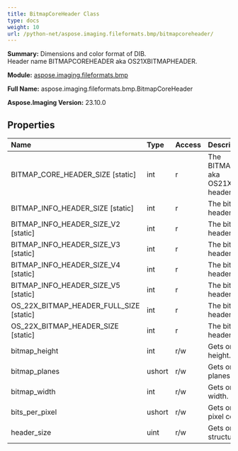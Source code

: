 ```yaml
---
title: BitmapCoreHeader Class
type: docs
weight: 10
url: /python-net/aspose.imaging.fileformats.bmp/bitmapcoreheader/
---
```


**Summary:** Dimensions and color format of DIB.<br/>            Header name BITMAPCOREHEADER aka OS21XBITMAPHEADER.

**Module:** [aspose.imaging.fileformats.bmp](/imaging/python-net/aspose.imaging.fileformats.bmp/)

**Full Name:** aspose.imaging.fileformats.bmp.BitmapCoreHeader

**Aspose.Imaging Version:** 23.10.0

## **Properties**
| **Name** | **Type** | **Access** | **Description** |
| :- | :- | :- | :- |
| BITMAP_CORE_HEADER_SIZE [static] | int | r | The BITMAPCOREHEADER aka OS21XBITMAPHEADER header size |
| BITMAP_INFO_HEADER_SIZE [static] | int | r | The bitmap information header size v3 |
| BITMAP_INFO_HEADER_SIZE_V2 [static] | int | r | The bitmap information header size v2 |
| BITMAP_INFO_HEADER_SIZE_V3 [static] | int | r | The bitmap information header size v3 |
| BITMAP_INFO_HEADER_SIZE_V4 [static] | int | r | The bitmap information header size v4 |
| BITMAP_INFO_HEADER_SIZE_V5 [static] | int | r | The bitmap information header size v5 |
| OS_22X_BITMAP_HEADER_FULL_SIZE [static] | int | r | The bitmap core header2 size |
| OS_22X_BITMAP_HEADER_SIZE [static] | int | r | The bitmap core header2 size |
| bitmap_height | int | r/w | Gets or sets bitmap height. |
| bitmap_planes | ushort | r/w | Gets or sets number of planes. |
| bitmap_width | int | r/w | Gets or sets bitmap width. |
| bits_per_pixel | ushort | r/w | Gets or sets bits per pixel count. |
| header_size | uint | r/w | Gets or sets size of this structure in bytes. |


